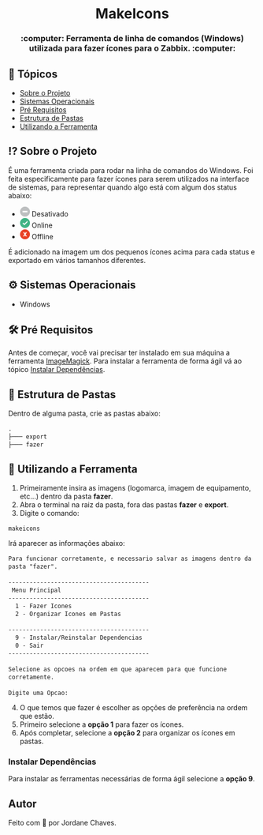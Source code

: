 <h1  align="center">MakeIcons</h1>
<h3  align="center">:computer: Ferramenta de linha de comandos (Windows) utilizada para fazer ícones para o Zabbix. :computer:</h3>

## 🏁 Tópicos
<!--ts-->
* [Sobre o Projeto](#-sobre-o-projeto)
* [Sistemas Operacionais](#-sistemas-operacionais)
* [Pré Requisitos](#-pré-requisitos)
* [Estrutura de Pastas](#-estrutura-de-pastas)
* [Utilizando a Ferramenta](#-utilizando-a-ferramenta)
<!--te-->

## ⁉️ Sobre o Projeto
<p>É uma ferramenta criada para rodar na linha de comandos do Windows. Foi feita especificamente para fazer ícones para serem utilizados na interface de sistemas, para representar quando algo está com algum dos status abaixo:
  
  - <img alt="Ícone Desativado" title="Ícone Desativado" src="./assets/icons/icon_des.png" /> Desativado
  - <img alt="Ícone Online" title="Ícone Online" src="./assets/icons/icon_on.png" /> Online
  - <img alt="Ícone Offline" title="Ícone Offline" src="./assets/icons/icon_off.png" /> Offline

<p>É adicionado na imagem um dos pequenos ícones acima para cada status e exportado em vários tamanhos diferentes.</p>

## ⚙️ Sistemas Operacionais
- Windows

## 🛠️ Pré Requisitos
Antes de começar, você vai precisar ter instalado em sua máquina a ferramenta [ImageMagick](https://imagemagick.org).
Para instalar a ferramenta de forma ágil vá ao tópico [Instalar Dependências](instalar-dependências).

## 📂 Estrutura de Pastas
Dentro de alguma pasta, crie as pastas abaixo:

```shell
.
├─── export
├─── fazer
```

## 🎲 Utilizando a Ferramenta

1. Primeiramente insira as imagens (logomarca, imagem de equipamento, etc...) dentro da pasta **fazer**.
2. Abra o terminal na raiz da pasta, fora das pastas **fazer** e **export**.
3. Digite o comando:

```shell
makeicons
```

Irá aparecer as informações abaixo:
```shell
Para funcionar corretamente, e necessario salvar as imagens dentro da pasta "fazer".

----------------------------------------
 Menu Principal
----------------------------------------
  1 - Fazer Icones
  2 - Organizar Icones em Pastas

----------------------------------------
  9 - Instalar/Reinstalar Dependencias
  0 - Sair
----------------------------------------

Selecione as opcoes na ordem em que aparecem para que funcione corretamente.

Digite uma Opcao:
```

4. O que temos que fazer é escolher as opções de preferência na ordem que estão.
5. Primeiro selecione a **opção 1** para fazer os ícones.
6. Após completar, selecione a **opção 2** para organizar os ícones em pastas.

### Instalar Dependências
Para instalar as ferramentas necessárias de forma ágil selecione a **opção 9**.

## Autor
Feito com 💜 por Jordane Chaves.
